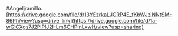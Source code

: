 #Angeljramillo.
[https://drive.google.com/file/d/13YEzrkaLJCRP4E_fKbWJziNNtSM-86Ph/view?usp=drive_link](https://drive.google.com/file/d/1a-wGlCXgs7J2PlPlJ2I-Lm6CHPinLxwH/view?usp=sharing)
